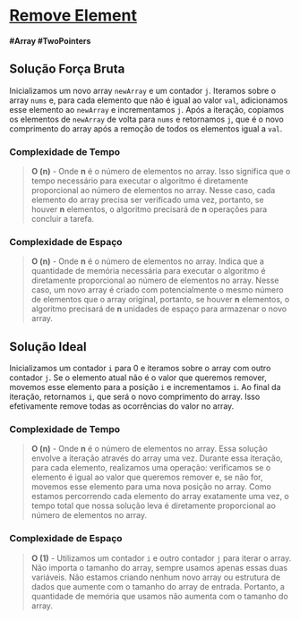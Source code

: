 # [Remove Element](https://leetcode.com/problems/remove-element/)

#### \#Array \#TwoPointers

## Solução Força Bruta

Inicializamos um novo array `newArray` e um contador `j`. Iteramos sobre o array `nums` e, para cada elemento que não é
igual ao valor `val`, adicionamos esse elemento ao `newArray` e incrementamos `j`. Após a iteração, copiamos os elementos
de `newArray` de volta para `nums` e retornamos `j`, que é o novo comprimento do array após a remoção de todos os
elementos igual a `val`.

### Complexidade de Tempo
>**O (n)** - Onde **n** é o número de elementos no array. Isso significa que o tempo necessário para executar o algoritmo
> é diretamente proporcional ao número de elementos no array. Nesse caso, cada elemento do array precisa ser verificado
> uma vez, portanto, se houver **n** elementos, o algoritmo precisará de **n** operações para concluir a tarefa.

### Complexidade de Espaço
>**O (n)** - Onde **n** é o número de elementos no array. Indica que a quantidade de memória necessária para executar o
> algoritmo é diretamente proporcional ao número de elementos no array. Nesse caso, um novo array é criado com
> potencialmente o mesmo número de elementos que o array original, portanto, se houver **n** elementos, o algoritmo
> precisará de **n** unidades de espaço para armazenar o novo array.

## Solução Ideal

Inicializamos um contador `i` para 0 e iteramos sobre o array com outro contador `j`. Se o elemento atual não é o valor
que queremos remover, movemos esse elemento para a posição `i` e incrementamos `i`. Ao final da iteração, retornamos `i`,
que será o novo comprimento do array. Isso efetivamente remove todas as ocorrências do valor no array.

### Complexidade de Tempo
>**O (n)** - Onde **n** é o número de elementos no array. Essa solução envolve a iteração através do array uma vez. Durante
> essa iteração, para cada elemento, realizamos uma operação: verificamos se o elemento é igual ao valor que queremos 
> remover e, se não for, movemos esse elemento para uma nova posição no array. Como estamos percorrendo cada elemento do
> array exatamente uma vez, o tempo total que nossa solução leva é diretamente proporcional ao número de elementos no
> array.

### Complexidade de Espaço
>**O (1)** - Utilizamos um contador `i` e outro contador `j` para iterar o array. Não importa o tamanho do array, sempre
> usamos apenas essas duas variáveis. Não estamos criando nenhum novo array ou estrutura de dados que aumente com o
> tamanho do array de entrada. Portanto, a quantidade de memória que usamos não aumenta com o tamanho do array.